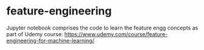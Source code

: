 # feature-engineering

Jupyter notebook comprises the code to learn the feature engg concepts as part of Udemy course:
https://www.udemy.com/course/feature-engineering-for-machine-learning/
